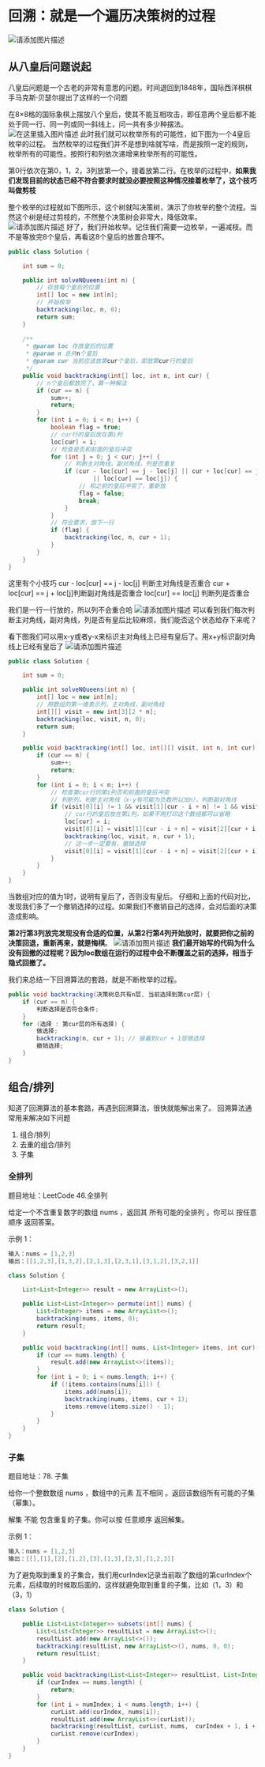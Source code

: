 # 回溯：就是一个遍历决策树的过程

![请添加图片描述](https://img-blog.csdnimg.cn/90052e9ce195456db2abb9266aa7aaa0.jpg?)
## 从八皇后问题说起
八皇后问题是一个古老的非常有意思的问题。时间退回到1848年，国际西洋棋棋手马克斯·贝瑟尔提出了这样的一个问题

在8×8格的国际象棋上摆放八个皇后，使其不能互相攻击，即任意两个皇后都不能处于同一行、同一列或同一斜线上，问一共有多少种摆法。
![在这里插入图片描述](https://img-blog.csdnimg.cn/935fd84109e6466799ce0076e5fc29b1.png?)
此时我们就可以枚举所有的可能性，如下图为一个4皇后枚举的过程。
当然枚举的过程我们并不是想到啥就写啥，而是按照一定的规则，枚举所有的可能性。按照行和列依次递增来枚举所有的可能性。

第0行依次在第0，1，2，3列放第一个，接着放第二行。在枚举的过程中，**如果我们发现目前的状态已经不符合要求时就没必要按照这种情况接着枚举了，这个技巧叫做剪枝**

整个枚举的过程就如下图所示，这个树就叫决策树，演示了你枚举的整个流程。当然这个树是经过剪枝的，不然整个决策树会非常大，降低效率。
![请添加图片描述](https://img-blog.csdnimg.cn/ab565234948943e38698fc96ae5306f6.png?)
好了，我们开始枚举。记住我们需要一边枚举，一遍减枝。而不是等放完8个皇后，再看这8个皇后的放置合理不。

```java
public class Solution {

    int sum = 0;

    public int solveNQueens(int n) {
    	// 存放每个皇后的位置
        int[] loc = new int[n];
        // 开始枚举
        backtracking(loc, n, 0);
        return sum;
    }
    
    /**
     * @param loc 存放皇后的位置
     * @param n 总共n个皇后
     * @param cur 当前应该放第cur个皇后，即放第cur行的皇后
     */
    public void backtracking(int[] loc, int n, int cur) {
        // n个皇后都放完了，算一种解法
        if (cur == n) {
            sum++;
            return;
        }
        for (int i = 0; i < n; i++) {
            boolean flag = true;
            // cur行的皇后放在第i列
            loc[cur] = i;
            // 检查是否和前面的皇后冲突
            for (int j = 0; j < cur; j++) {
                // 判断主对角线，副对角线，列是否重复
                if (cur - loc[cur] == j - loc[j] || cur + loc[cur] == j + loc[j]
                        || loc[cur] == loc[j]) {
                    // 和之前的皇后冲突了，重新放
                    flag = false;
                    break;
                }
            }
            // 符合要求，放下一行
            if (flag) {
                backtracking(loc, n, cur + 1);
            }
        }
    }
}
```
这里有个小技巧 cur - loc[cur] == j - loc[j] 判断主对角线是否重合
cur + loc[cur] == j + loc[j]判断副对角线是否重合
loc[cur] == loc[j] 判断列是否重合

我们是一行一行放的，所以列不会重合哈
![请添加图片描述](https://img-blog.csdnimg.cn/8e6c840246fc4b849b066e1766ac0dde.png)
可以看到我们每次判断主对角线，副对角线，列是否有皇后比较麻烦，我们能否这个状态给存下来呢？

看下图我们可以用x-y或者y-x来标识主对角线上已经有皇后了。用x+y标识副对角线上已经有皇后了
![请添加图片描述](https://img-blog.csdnimg.cn/1dc4baac4a484ab1bc5ff65e76d1c80b.png?)

```java
public class Solution {

    int sum = 0;

    public int solveNQueens(int n) {
        int[] loc = new int[n];
        // 用数组的第一维表示列，主对角线，副对角线
        int[][] visit = new int[3][2 * n];
        backtracking(loc, visit, n, 0);
        return sum;
    }

    public void backtracking(int[] loc, int[][] visit, int n, int cur) {
        if (cur == n) {
            sum++;
            return;
        }
        for (int i = 0; i < n; i++) {
            // 检查第cur行的第i列否和前面的皇后冲突
            // 判断列，判断主对角线（x-y有可能为负数所以加n），判断副对角线
            if (visit[0][i] != 1 && visit[1][cur - i + n] != 1 && visit[2][cur + i] != 1) {
                // cur行的皇后放在第i列，如果不用打印这个数组都可以省略
                loc[cur] = i;
                visit[0][i] = visit[1][cur - i + n] = visit[2][cur + i] = 1;
                backtracking(loc, visit, n, cur + 1);
                // 这一步一定要有，撤销选择
                visit[0][i] = visit[1][cur - i + n] = visit[2][cur + i] = 0;
            }
        }
    }
}
```
当数组对应的值为1时，说明有皇后了，否则没有皇后。
仔细和上面的代码对比，发现我们多了一个撤销选择的过程。如果我们不撤销自己的选择，会对后面的决策造成影响。

**第2行第3列放完发现没有合适的位置，从第2行第4列开始放时，就要把你之前的决策回退，重新再来，就是悔棋**。
![请添加图片描述](https://img-blog.csdnimg.cn/d917fdf2e073429797acf60460f4ee9c.png?)
**我们最开始写的代码为什么没有回撤的过程呢？因为loc数组在运行的过程中会不断覆盖之前的选择，相当于隐式回撤了。**

我们来总结一下回溯算法的套路，就是不断枚举的过程。

```java
public void backtracking(决策树总共有n层, 当前选择到第cur层) {
    if (cur == n) {
        判断选择是否符合条件;
    }
    for (选择 : 第cur层的所有选择) {
        做选择;
        backtracking(n, cur + 1); // 接着到cur + 1层做选择
        撤销选择;
    }
}
```
## 组合/排列
知道了回溯算法的基本套路，再遇到回溯算法，很快就能解出来了。
回溯算法通常用来解决如下问题
1. 组合/排列
2. 去重的组合/排列
3. 子集

### 全排列
题目地址：LeetCode 46.全排列

给定一个不含重复数字的数组 nums ，返回其 所有可能的全排列 。你可以 按任意顺序 返回答案。

示例 1：

```java
输入：nums = [1,2,3]
输出：[[1,2,3],[1,3,2],[2,1,3],[2,3,1],[3,1,2],[3,2,1]]
```

```java
class Solution {

    List<List<Integer>> result = new ArrayList<>();

    public List<List<Integer>> permute(int[] nums) {
        List<Integer> items = new ArrayList<>();
        backtracking(nums, items, 0);
        return result;
    }

    public void backtracking(int[] nums, List<Integer> items, int cur) {
        if (cur == nums.length) {
            result.add(new ArrayList<>(items));
        }
        for (int i = 0; i < nums.length; i++) {
            if (!items.contains(nums[i])) {
                items.add(nums[i]);
                backtracking(nums, items, cur + 1);
                items.remove(items.size() - 1);
            }
        }
    }
}
```
### 子集
题目地址：78. 子集

给你一个整数数组 nums ，数组中的元素 互不相同 。返回该数组所有可能的子集（幂集）。

解集 不能 包含重复的子集。你可以按 任意顺序 返回解集。

示例 1：

```java
输入：nums = [1,2,3]
输出：[[],[1],[2],[1,2],[3],[1,3],[2,3],[1,2,3]]
```
为了避免取到重复的子集合，我们用curIndex记录当前取了数组的第curIndex个元素，后续取的时候取后面的，这样就避免取到重复的子集，比如（1，3）和（3，1）
```java
class Solution {

    public List<List<Integer>> subsets(int[] nums) {
        List<List<Integer>> resultList = new ArrayList<>();
        resultList.add(new ArrayList<>());
        backtracking(resultList, new ArrayList<>(), nums, 0, 0);
        return resultList;
    }

    public void backtracking(List<List<Integer>> resultList, List<Integer> curList, int[] nums, int curIndex, int numIndex) {
        if (curIndex == nums.length) {
            return;
        }
        for (int i = numIndex; i < nums.length; i++) {
            curList.add(curIndex, nums[i]);
            resultList.add(new ArrayList<>(curList));
            backtracking(resultList, curList, nums,  curIndex + 1, i + 1);
            curList.remove(curIndex);
        }
    }
}
```
